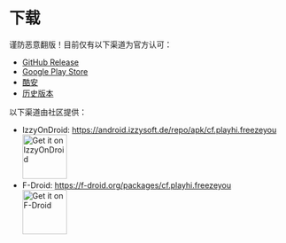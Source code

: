 # 下载
谨防恶意翻版！目前仅有以下渠道为官方认可：
* [GitHub Release](https://github.com/FreezeYou/FreezeYou/releases)
* [Google Play Store](https://play.google.com/store/apps/details?id=cf.playhi.freezeyou)
* [酷安](https://www.coolapk.com/apk/165728)
* [历史版本](../changelog/)

以下渠道由社区提供：
* IzzyOnDroid: <https://android.izzysoft.de/repo/apk/cf.playhi.freezeyou>  
[<img src="https://gitlab.com/IzzyOnDroid/repo/-/raw/master/assets/IzzyOnDroid.png"
    alt="Get it on IzzyOnDroid"
    height="80">](https://apt.izzysoft.de/fdroid/index/apk/cf.playhi.freezeyou)  
* F-Droid: <https://f-droid.org/packages/cf.playhi.freezeyou>  
[<img src="https://fdroid.gitlab.io/artwork/badge/get-it-on.png"
    alt="Get it on F-Droid"
    height="80">](https://f-droid.org/packages/cf.playhi.freezeyou)  

